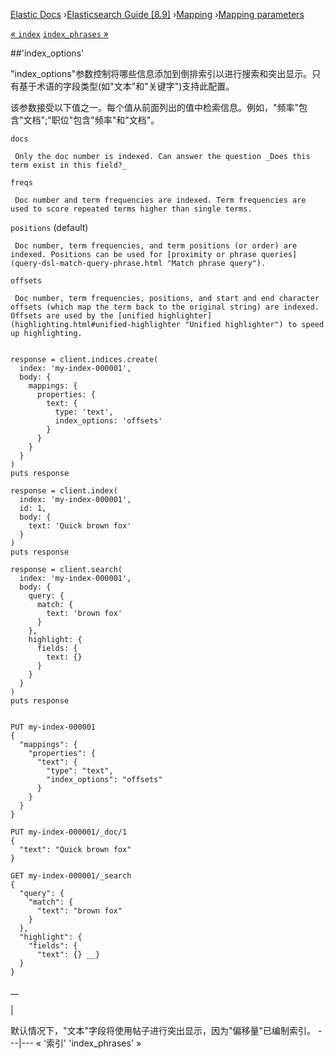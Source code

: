 

[Elastic Docs](/guide/) ›[Elasticsearch Guide [8.9]](index.md)
›[Mapping](mapping.md) ›[Mapping parameters](mapping-params.md)

[« `index`](mapping-index.md) [`index_phrases` »](index-phrases.md)

##'index_options'

"index_options"参数控制将哪些信息添加到倒排索引以进行搜索和突出显示。只有基于术语的字段类型(如"文本"和"关键字")支持此配置。

该参数接受以下值之一。每个值从前面列出的值中检索信息。例如，"频率"包含"文档";"职位"包含"频率"和"文档"。

`docs`

     Only the doc number is indexed. Can answer the question _Does this term exist in this field?_
`freqs`

     Doc number and term frequencies are indexed. Term frequencies are used to score repeated terms higher than single terms. 
`positions` (default)

     Doc number, term frequencies, and term positions (or order) are indexed. Positions can be used for [proximity or phrase queries](query-dsl-match-query-phrase.html "Match phrase query"). 
`offsets`

     Doc number, term frequencies, positions, and start and end character offsets (which map the term back to the original string) are indexed. Offsets are used by the [unified highlighter](highlighting.html#unified-highlighter "Unified highlighter") to speed up highlighting. 
    
    
    response = client.indices.create(
      index: 'my-index-000001',
      body: {
        mappings: {
          properties: {
            text: {
              type: 'text',
              index_options: 'offsets'
            }
          }
        }
      }
    )
    puts response
    
    response = client.index(
      index: 'my-index-000001',
      id: 1,
      body: {
        text: 'Quick brown fox'
      }
    )
    puts response
    
    response = client.search(
      index: 'my-index-000001',
      body: {
        query: {
          match: {
            text: 'brown fox'
          }
        },
        highlight: {
          fields: {
            text: {}
          }
        }
      }
    )
    puts response
    
    
    PUT my-index-000001
    {
      "mappings": {
        "properties": {
          "text": {
            "type": "text",
            "index_options": "offsets"
          }
        }
      }
    }
    
    PUT my-index-000001/_doc/1
    {
      "text": "Quick brown fox"
    }
    
    GET my-index-000001/_search
    {
      "query": {
        "match": {
          "text": "brown fox"
        }
      },
      "highlight": {
        "fields": {
          "text": {} __}
      }
    }

__

|

默认情况下，"文本"字段将使用帖子进行突出显示，因为"偏移量"已编制索引。   ---|--- « '索引' 'index_phrases' »